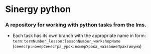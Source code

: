 # Sinergy python
### A repository for working with python tasks from the lms.
- Each task has its own branch with the appropriate name in form:
   `term:termNumber_lesson:lessonNumber_workshopName` (`семестр:номерСеместра_урок:номерУрока_названиеПрактикума`)
